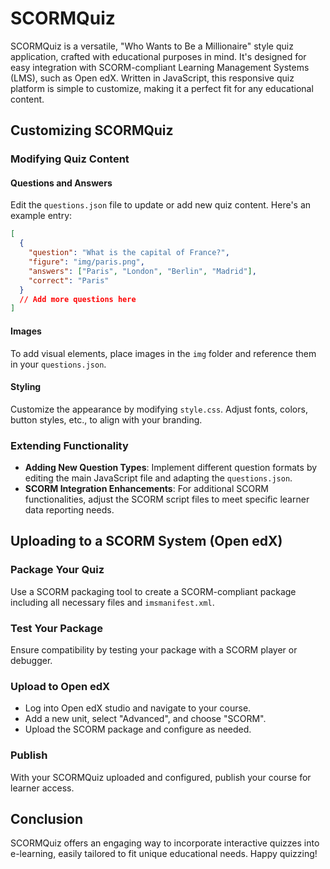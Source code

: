 # SCORMQuiz

SCORMQuiz is a versatile, "Who Wants to Be a Millionaire" style quiz application, crafted with educational purposes in mind. It's designed for easy integration with SCORM-compliant Learning Management Systems (LMS), such as Open edX. Written in JavaScript, this responsive quiz platform is simple to customize, making it a perfect fit for any educational content.

## Customizing SCORMQuiz

### Modifying Quiz Content

#### Questions and Answers

Edit the `questions.json` file to update or add new quiz content. Here's an example entry:

```json
[
  {
    "question": "What is the capital of France?",
    "figure": "img/paris.png",
    "answers": ["Paris", "London", "Berlin", "Madrid"],
    "correct": "Paris"
  }
  // Add more questions here
]
```

#### Images

To add visual elements, place images in the `img` folder and reference them in your `questions.json`.

#### Styling

Customize the appearance by modifying `style.css`. Adjust fonts, colors, button styles, etc., to align with your branding.

### Extending Functionality

- **Adding New Question Types**: Implement different question formats by editing the main JavaScript file and adapting the `questions.json`.
- **SCORM Integration Enhancements**: For additional SCORM functionalities, adjust the SCORM script files to meet specific learner data reporting needs.

## Uploading to a SCORM System (Open edX)

### Package Your Quiz

Use a SCORM packaging tool to create a SCORM-compliant package including all necessary files and `imsmanifest.xml`.

### Test Your Package

Ensure compatibility by testing your package with a SCORM player or debugger.

### Upload to Open edX

- Log into Open edX studio and navigate to your course.
- Add a new unit, select "Advanced", and choose "SCORM".
- Upload the SCORM package and configure as needed.

### Publish

With your SCORMQuiz uploaded and configured, publish your course for learner access.

## Conclusion

SCORMQuiz offers an engaging way to incorporate interactive quizzes into e-learning, easily tailored to fit unique educational needs. Happy quizzing!
